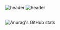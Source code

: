 ![header](https://capsule-render.vercel.app/api?type=waving&color=4e63d6&height=200&section=header&text=WELCOME&fontSize=50&animation=fadeIn&fontColor=DDDDDD) 
![header](https://capsule-render.vercel.app/api?type=waving&color=gradient&height=120&animation=fadeIn&section=footer&text=🚗🚘🚛&fontAlign=70)
</br>
</br>

![Anurag's GitHub stats](https://github-readme-stats.vercel.app/api?username=ender7396&show_icons=true&theme=dark)



